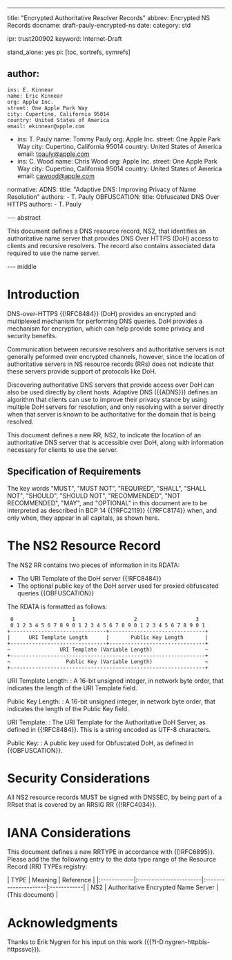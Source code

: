 ---
title: "Encrypted Authoritative Resolver Records"
abbrev: Encrypted NS Records
docname: draft-pauly-encrypted-ns
date:
category: std

ipr: trust200902
keyword: Internet-Draft

stand_alone: yes
pi: [toc, sortrefs, symrefs]

author:
  -
    ins: E. Kinnear
    name: Eric Kinnear
    org: Apple Inc.
    street: One Apple Park Way
    city: Cupertino, California 95014
    country: United States of America
    email: ekinnear@apple.com
  -
    ins: T. Pauly
    name: Tommy Pauly
    org: Apple Inc.
    street: One Apple Park Way
    city: Cupertino, California 95014
    country: United States of America
    email: tpauly@apple.com
  -
    ins: C. Wood
    name: Chris Wood
    org: Apple Inc.
    street: One Apple Park Way
    city: Cupertino, California 95014
    country: United States of America
    email: cawood@apple.com
    
normative:
    ADNS:
      title: "Adaptive DNS: Improving Privacy of Name Resolution"
      authors:
        -
          T. Pauly
    OBFUSCATION:
      title: Obfuscated DNS Over HTTPS
      authors:
        -
          T. Pauly

--- abstract

This document defines a DNS resource record, NS2, that identifies
an authoritative name server that provides DNS Over HTTPS (DoH)
access to clients and recursive resolvers. The record also contains
associated data required to use the name server.

--- middle

# Introduction

DNS-over-HTTPS {{!RFC8484}} (DoH) provides an encrypted and multiplexed
mechanism for performing DNS queries. DoH provides a mechanism for
encryption, which can help provide some privacy and security benefits.

Communication between recursive resolvers and authoritative servers
is not generally peformed over encrypted channels, however, since the
location of authoritative servers in NS resource records (RRs) does not
indicate that these servers provide support of protocols like DoH.

Discovering authoritative DNS servers that provide access over DoH can
also be used directly by client hosts. Adaptive DNS ({{ADNS}}) defines an
algorithm that clients can use to improve their privacy stance by using
multiple DoH servers for resolution, and only resolving with a server directly
when that server is known to be authoritative for the domain that is being resolved.

This document defines a new RR, NS2, to indicate the location of an authoritative
DNS server that is accessible over DoH, along with information necessary
for clients to use the server.

## Specification of Requirements

The key words "MUST", "MUST NOT", "REQUIRED", "SHALL", "SHALL NOT",
"SHOULD", "SHOULD NOT", "RECOMMENDED", "NOT RECOMMENDED", "MAY", and
"OPTIONAL" in this document are to be interpreted as described in BCP 14
{{?RFC2119}} {{?RFC8174}} when, and only when,
they appear in all capitals, as shown here.

# The NS2 Resource Record

The NS2 RR contains two pieces of information in its RDATA:

- The URI Template of the DoH server {{!RFC8484}}
- The optional public key of the DoH server used for proxied obfuscated queries {{OBFUSCATION}}

The RDATA is formatted as follows:

~~~
 0                   1                   2                   3
 0 1 2 3 4 5 6 7 8 9 0 1 2 3 4 5 6 7 8 9 0 1 2 3 4 5 6 7 8 9 0 1
+-------------------------------+-------------------------------+
|      URI Template Length      |       Public Key Length       |
+-------------------------------+-------------------------------+
~                URI Template (Variable Length)                 ~
+---------------------------------------------------------------+
~                  Public Key (Variable Length)                 ~
+---------------------------------------------------------------+
~~~

URI Template Length:
: A 16-bit unsigned integer, in network byte order, that indicates the length of the URI
Template field.

Public Key Length:
: A 16-bit unsigned integer, in network byte order, that indicates the length of the Public
Key field.

URI Template:
: The URI Template for the Authoritative DoH Server, as defined in {{!RFC8484}}. This is
a string encoded as UTF-8 characters.

Public Key:
: A public key used for Obfuscated DoH, as defined in {{OBFUSCATION}}.

# Security Considerations

All NS2 resource records MUST be signed with DNSSEC, by being part
of a RRset that is covered by an RRSIG RR {{!RFC4034}}.

# IANA Considerations

This document defines a new RRTYPE in accordance with {{!RFC6895}}.
Please add the the following entry to the data type range of the Resource
Record (RR) TYPEs registry:

| TYPE | Meaning         | Reference      |
|:------------|:-----------------------|:---------------------|:------------|
| NS2     | Authoritative Encrypted Name Server | (This document) |

# Acknowledgments

Thanks to Erik Nygren for his input on this work ({{?I-D.nygren-httpbis-httpssvc}}).
